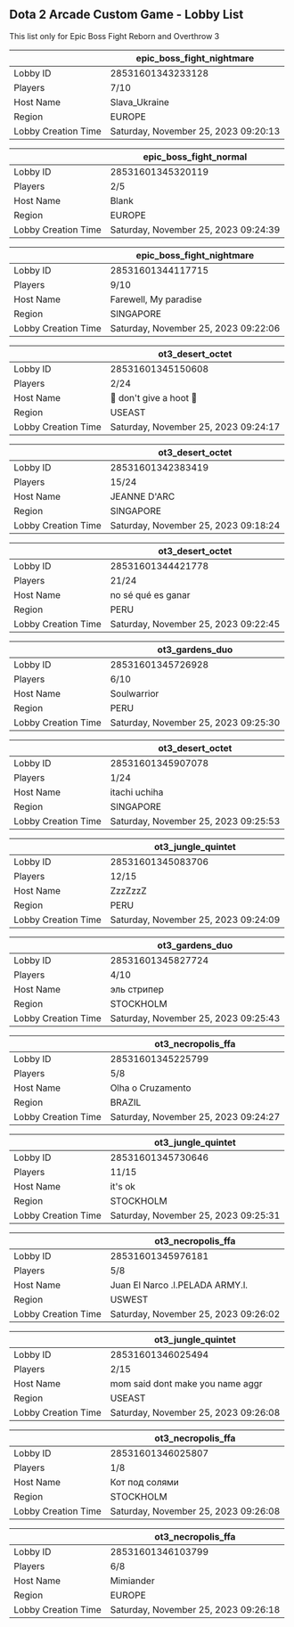 ## Dota 2 Arcade Custom Game - Lobby List

This list only for Epic Boss Fight Reborn and Overthrow 3

|  | epic_boss_fight_nightmare |
| ------ | ------ |
| Lobby ID | 28531601343233128 |
| Players | 7/10 |
| Host Name | Slava_Ukraine |
| Region | EUROPE |
| Lobby Creation Time | Saturday, November 25, 2023 09:20:13 |


|  | epic_boss_fight_normal |
| ------ | ------ |
| Lobby ID | 28531601345320119 |
| Players | 2/5 |
| Host Name | Blank |
| Region | EUROPE |
| Lobby Creation Time | Saturday, November 25, 2023 09:24:39 |


|  | epic_boss_fight_nightmare |
| ------ | ------ |
| Lobby ID | 28531601344117715 |
| Players | 9/10 |
| Host Name | Farewell, My paradise |
| Region | SINGAPORE |
| Lobby Creation Time | Saturday, November 25, 2023 09:22:06 |


|  | ot3_desert_octet |
| ------ | ------ |
| Lobby ID | 28531601345150608 |
| Players | 2/24 |
| Host Name | 🦉 don't give a hoot 🦉 |
| Region | USEAST |
| Lobby Creation Time | Saturday, November 25, 2023 09:24:17 |


|  | ot3_desert_octet |
| ------ | ------ |
| Lobby ID | 28531601342383419 |
| Players | 15/24 |
| Host Name | JEANNE D'ARC |
| Region | SINGAPORE |
| Lobby Creation Time | Saturday, November 25, 2023 09:18:24 |


|  | ot3_desert_octet |
| ------ | ------ |
| Lobby ID | 28531601344421778 |
| Players | 21/24 |
| Host Name | no sé qué es ganar |
| Region | PERU |
| Lobby Creation Time | Saturday, November 25, 2023 09:22:45 |


|  | ot3_gardens_duo |
| ------ | ------ |
| Lobby ID | 28531601345726928 |
| Players | 6/10 |
| Host Name | Soulwarrior |
| Region | PERU |
| Lobby Creation Time | Saturday, November 25, 2023 09:25:30 |


|  | ot3_desert_octet |
| ------ | ------ |
| Lobby ID | 28531601345907078 |
| Players | 1/24 |
| Host Name | itachi uchiha |
| Region | SINGAPORE |
| Lobby Creation Time | Saturday, November 25, 2023 09:25:53 |


|  | ot3_jungle_quintet |
| ------ | ------ |
| Lobby ID | 28531601345083706 |
| Players | 12/15 |
| Host Name | ZzzZzzZ |
| Region | PERU |
| Lobby Creation Time | Saturday, November 25, 2023 09:24:09 |


|  | ot3_gardens_duo |
| ------ | ------ |
| Lobby ID | 28531601345827724 |
| Players | 4/10 |
| Host Name | эль стрипер |
| Region | STOCKHOLM |
| Lobby Creation Time | Saturday, November 25, 2023 09:25:43 |


|  | ot3_necropolis_ffa |
| ------ | ------ |
| Lobby ID | 28531601345225799 |
| Players | 5/8 |
| Host Name | Olha o Cruzamento |
| Region | BRAZIL |
| Lobby Creation Time | Saturday, November 25, 2023 09:24:27 |


|  | ot3_jungle_quintet |
| ------ | ------ |
| Lobby ID | 28531601345730646 |
| Players | 11/15 |
| Host Name | it's ok |
| Region | STOCKHOLM |
| Lobby Creation Time | Saturday, November 25, 2023 09:25:31 |


|  | ot3_necropolis_ffa |
| ------ | ------ |
| Lobby ID | 28531601345976181 |
| Players | 5/8 |
| Host Name | Juan El Narco .l.PELADA ARMY.l. |
| Region | USWEST |
| Lobby Creation Time | Saturday, November 25, 2023 09:26:02 |


|  | ot3_jungle_quintet |
| ------ | ------ |
| Lobby ID | 28531601346025494 |
| Players | 2/15 |
| Host Name | mom said dont make you name aggr |
| Region | USEAST |
| Lobby Creation Time | Saturday, November 25, 2023 09:26:08 |


|  | ot3_necropolis_ffa |
| ------ | ------ |
| Lobby ID | 28531601346025807 |
| Players | 1/8 |
| Host Name | Кот под солями |
| Region | STOCKHOLM |
| Lobby Creation Time | Saturday, November 25, 2023 09:26:08 |


|  | ot3_necropolis_ffa |
| ------ | ------ |
| Lobby ID | 28531601346103799 |
| Players | 6/8 |
| Host Name | Mimiander |
| Region | EUROPE |
| Lobby Creation Time | Saturday, November 25, 2023 09:26:18 |


